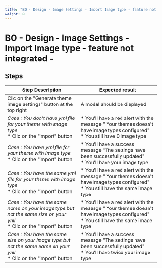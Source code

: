 ```yaml
---
title: "BO - Design - Image Settings - Import Image type - feature not integrated -"
weight: 8
---
```


# BO - Design - Image Settings - Import Image type - feature not integrated -
## Steps
| Step Description | Expected result |
| ----- | ----- |
| Clic on the "Generate theme image settings" button at the top right | A modal should be displayed |
| *Case : You don't have yml file for your theme with image type* <br> * Clic on the "import" button | * You'll have a red alert with the message " Your themes doesn't have image types configured" <br> * You still have 0 image type |
| *Case : You have yml file for your theme with image type* <br> * Clic on the "import" button | * You'll have a success message "The settings have been successfully updated" <br> * You'll have your image type |
| *Case : You have the same yml file for your theme with image type* <br> * Clic on the "import" button | * You'll have a red alert with the message " Your themes doesn't have image types configured" <br> * You still have the same image type |
| *Case : You have the same name on your image type but not the same size on your yml*  <br> * Clic on the "import" button | * You'll have a red alert with the message " Your themes doesn't have image types configured" <br> * You still have the same image type |
| *Case :* *You have the same size on your image type but not the same name on your yml*   <br> * Clic on the "import" button | * You'll have a success message "The settings have been successfully updated" <br> * You'll have twice your image type |
